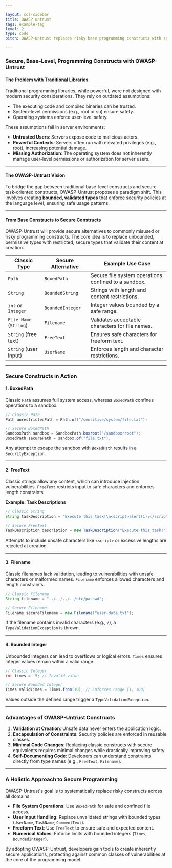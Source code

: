 ```yaml
---

layout: col-sidebar
title: OWASP untrust
tags: example-tag
level: 2
type: code
pitch: OWASP-Untrust replaces risky base programming constructs with secure, validated types (e.g., BoxedPath, BoundedString) to enforce safety and prevent vulnerabilities at the core.

---
```


### Secure, Base-Level, Programming Constructs with OWASP-Untrust

#### **The Problem with Traditional Libraries**
Traditional programming libraries, while powerful, were not designed with modern security considerations. They rely on outdated assumptions:
- The executing code and compiled binaries can be trusted.
- System-level permissions (e.g., root or su) ensure safety.
- Operating systems enforce user-level safety.

These assumptions fail in server environments:
- **Untrusted Users**: Servers expose code to malicious actors.
- **Powerful Contexts**: Servers often run with elevated privileges (e.g., root), increasing potential damage.
- **Missing Authorization**: The operating system does not inherently manage user-level permissions or authorization for server users.

---

#### **The OWASP-Untrust Vision**
To bridge the gap between traditional base-level constructs and secure task-oriented constructs, OWASP-Untrust proposes a paradigm shift. This involves creating **bounded, validated types** that enforce security policies at the language level, ensuring safe usage patterns.

---

#### **From Base Constructs to Secure Constructs**
OWASP-Untrust will provide secure alternatives to commonly misused or risky programming constructs. The core idea is to replace unbounded, permissive types with restricted, secure types that validate their content at creation.

| **Classic Type**          | **Secure Alternative**     | **Example Use Case**                             |
|----------------------------|----------------------------|-------------------------------------------------|
| `Path`                    | `BoxedPath`               | Secure file system operations confined to a sandbox. |
| `String`                  | `BoundedString`           | Strings with length and content restrictions.    |
| `int` or `Integer`        | `BoundedInteger`          | Integer values bounded by a safe range.          |
| `File Name` (`String`)    | `Filename`                | Validates acceptable characters for file names.  |
| `String` (free text)      | `FreeText`                | Ensures safe characters for freeform text.       |
| `String` (user input)     | `UserName`                | Enforces length and character restrictions.      |

---

### Secure Constructs in Action

#### **1. BoxedPath**
Classic `Path` assumes full system access, whereas `BoxedPath` confines operations to a sandbox.
```java
// Classic Path
Path unrestrictedPath = Path.of("/sensitive/system/file.txt");

// Secure BoxedPath
SandboxPath sandbox = SandboxPath.boxroot("/sandbox/root");
BoxedPath securePath = sandbox.of("file.txt");
```
Any attempt to escape the sandbox with `BoxedPath` results in a `SecurityException`.

---

#### **2. FreeText**
Classic strings allow any content, which can introduce injection vulnerabilities. `FreeText` restricts input to safe characters and enforces length constraints.

**Example: Task Descriptions**
```java
// Classic String
String taskDescription = "Execute this task!\n<script>alert(1);</script>";

// Secure FreeText
TaskDescription description = new TaskDescription("Execute this task!");
```
Attempts to include unsafe characters like `<script>` or excessive lengths are rejected at creation.

---

#### **3. Filename**
Classic filenames lack validation, leading to vulnerabilities with unsafe characters or malformed names. `Filename` enforces allowed characters and length constraints.

```java
// Classic Filename
String filename = "../../../../etc/passwd";

// Secure Filename
Filename secureFilename = new Filename("user-data.txt");
```
If the filename contains invalid characters (e.g., `/`), a `TypeValidationException` is thrown.

---

#### **4. Bounded Integer**
Unbounded integers can lead to overflows or logical errors. `Times` ensures integer values remain within a valid range.

```java
// Classic Integer
int times = -5; // Invalid value

// Secure Bounded Integer
Times validTimes = Times.from(10); // Enforces range [1, 100]
```
Values outside the defined range trigger a `TypeValidationException`.

---

### Advantages of OWASP-Untrust Constructs
1. **Validation at Creation**: Unsafe data never enters the application logic.
2. **Encapsulation of Constraints**: Security policies are enforced in reusable classes.
3. **Minimal Code Changes**: Replacing classic constructs with secure equivalents requires minimal changes while drastically improving safety.
4. **Self-Documenting Code**: Developers can understand constraints directly from type names (e.g., `FreeText`, `Filename`).

---

### A Holistic Approach to Secure Programming
OWASP-Untrust's goal is to systematically replace risky constructs across all domains:
- **File System Operations**: Use `BoxedPath` for safe and confined file access.
- **User Input Handling**: Replace unvalidated strings with bounded types (`UserName`, `TaskName`, `CommentText`).
- **Freeform Text**: Use `FreeText` to ensure safe and expected content.
- **Numerical Values**: Enforce limits with bounded integers (`Times`, `BoundedInteger`).

By adopting OWASP-Untrust, developers gain tools to create inherently secure applications, protecting against common classes of vulnerabilities at the core of the programming model.
